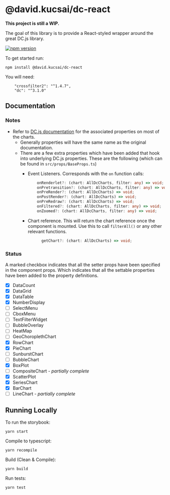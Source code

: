 # @david.kucsai/dc-react

**This project is still a WIP.**

The goal of this library is to provide a React-styled wrapper around the great DC.js library.

[![npm version](http://img.shields.io/npm/v/@david.kucsai/dc-react.svg?style=flat)](https://npmjs.org/package/@david.kucsai/dc-react "View this project on npm")

To get started run:

```
npm install @david.kucsai/dc-react
```

You will need:

```
    "crossfilter2": "^1.4.7",
    "dc": "^3.1.0"
```

## Documentation

### Notes

- Refer to [DC.js documentation](http://dc-js.github.io/dc.js/docs/html/index.html) for the associated properties on most of the charts.
    - Generally properties will have the same name as the original documentation.
    - There are a few extra properties which have been added that hook into underlying DC.js properties. These are the following (which can be found in `src/props/BaseProps.ts`)
        - Event Listeners. Corresponds with the `on` function calls:
            ```typescript
                onRenderlet?: (chart: AllDcCharts, filter: any) => void;
                onPretransition?: (chart: AllDcCharts, filter: any) => void;
                onPreRender?: (chart: AllDcCharts) => void;
                onPostRender?: (chart: AllDcCharts) => void;
                onPreRedraw?: (chart: AllDcCharts) => void;
                onFiltered?: (chart: AllDcCharts, filter: any) => void;
                onZoomed?: (chart: AllDcCharts, filter: any) => void;
            ```
        
        - Chart reference. This will return the chart reference once the component is mounted. Use this to call `filterAll()` or any other relevant functions. 
            ```typescript
                  getChart?: (chart: AllDcCharts) => void;
            ```
        

### Status

A marked checkbox indicates that all the setter props have been specified in the component props.
Which indicates that all the settable properties have been added to the property definitions.

- [x] DataCount
- [x] DataGrid
- [x] DataTable
- [x] NumberDisplay
- [ ] SelectMenu
- [ ] CboxMenu
- [ ] TextFilterWidget
- [ ] BubbleOverlay
- [ ] HeatMap
- [ ] GeoChoroplethChart
- [x] RowChart
- [x] PieChart
- [ ] SunburstChart
- [ ] BubbleChart
- [x] BoxPlot
- [ ] CompositeChart - *partially complete* 
- [x] ScatterPlot
- [x] SeriesChart
- [x] BarChart
- [ ] LineChart - *partially complete*

## Running Locally

To run the storybook:
```
yarn start
```

Compile to typescript: 
```
yarn recompile
```

Build (Clean & Compile):
```
yarn build
```

Run tests:
```
yarn test
```
